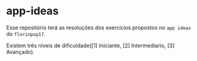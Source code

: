 # app-ideas
Esse repositório terá as resoluções dos exercícios propostos no `app ideas` do `florinpop17`.

Existem três níveis de dificuldade([1] Iniciante, [2] Intermediario, [3] Avançado).
